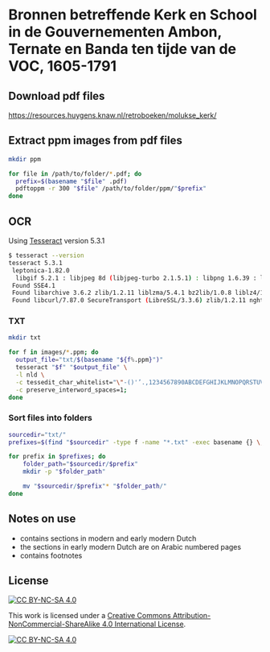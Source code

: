 # Bronnen betreffende Kerk en School in de Gouvernementen Ambon, Ternate en Banda ten tijde van de VOC, 1605-1791

## Download pdf files
<https://resources.huygens.knaw.nl/retroboeken/molukse_kerk/>

## Extract ppm images from pdf files

```bash
mkdir ppm

for file in /path/to/folder/*.pdf; do
  prefix=$(basename "$file" .pdf)
  pdftoppm -r 300 "$file" /path/to/folder/ppm/"$prefix"
done
```

## OCR

Using [Tesseract](https://tesseract-ocr.github.io/) version 5.3.1

```bash
$ tesseract --version
tesseract 5.3.1
 leptonica-1.82.0
  libgif 5.2.1 : libjpeg 8d (libjpeg-turbo 2.1.5.1) : libpng 1.6.39 : libtiff 4.5.0 : zlib 1.2.11 : libwebp 1.3.0 : libopenjp2 2.5.0
 Found SSE4.1
 Found libarchive 3.6.2 zlib/1.2.11 liblzma/5.4.1 bz2lib/1.0.8 liblz4/1.9.4 libzstd/1.5.4
 Found libcurl/7.87.0 SecureTransport (LibreSSL/3.3.6) zlib/1.2.11 nghttp2/1.51.0
```

### TXT

```bash
mkdir txt

for f in images/*.ppm; do
  output_file="txt/$(basename "${f%.ppm}")"
  tesseract "$f" "$output_file" \
  -l nld \
  -c tessedit_char_whitelist="\"-()'’.,1234567890ABCDEFGHIJKLMNOPQRSTUVWXYZabcdefghijklmnopqrstuvwxyz ;:" \
  -c preserve_interword_spaces=1;
done
```

### Sort files into folders
```bash
sourcedir="txt/"
prefixes=$(find "$sourcedir" -type f -name "*.txt" -exec basename {} \; | awk -F '-' '{print $1}' | sort -u)

for prefix in $prefixes; do
    folder_path="$sourcedir/$prefix"
    mkdir -p "$folder_path"

    mv "$sourcedir/$prefix"* "$folder_path/"
done
```

## Notes on use
* contains sections in modern and early modern Dutch
* the sections in early modern Dutch are on Arabic numbered pages 
* contains footnotes

## License

[![CC BY-NC-SA 4.0][cc-by-nc-sa-shield]][cc-by-nc-sa]

This work is licensed under a
[Creative Commons Attribution-NonCommercial-ShareAlike 4.0 International License][cc-by-nc-sa].

[![CC BY-NC-SA 4.0][cc-by-nc-sa-image]][cc-by-nc-sa]

[cc-by-nc-sa]: http://creativecommons.org/licenses/by-nc-sa/4.0/
[cc-by-nc-sa-image]: https://licensebuttons.net/l/by-nc-sa/4.0/88x31.png
[cc-by-nc-sa-shield]: https://img.shields.io/badge/License-CC%20BY--NC--SA%204.0-lightgrey.svg

